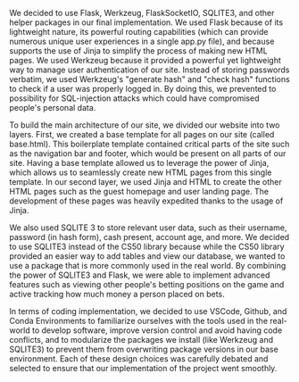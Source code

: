 We decided to use Flask, Werkzeug, FlaskSocketIO, SQLITE3, and other helper packages in our final implementation. We used Flask because of its lightweight nature, its powerful routing capabilities (which can provide numerous unique user experiences in a single app.py file), and because supports the use of Jinja to simplify the process of making new HTML pages. We used Werkzeug because it provided a powerful yet lightweight way to manage user authentication of our site. Instead of storing passwords verbatim, we used Werkzeug's "generate hash" and "check hash" functions to check if a user was properly logged in. By doing this, we prevented to possibility for SQL-injection attacks which could have compromised people's personal data. 

To build the main architecture of our site, we divided our website into two layers. First, we created a base template for all pages on our site (called base.html). This boilerplate template contained critical parts of the site such as the navigation bar and footer, which would be present on all parts of our site. Having a base template allowed us to leverage the power of Jinja, which allows us to seamlessly create new HTML pages from this single template. In our second layer, we used Jinja and HTML to create the other HTML pages such as the guest homepage and user landing page. The development of these pages was heavily expedited thanks to the usage of Jinja. 

We also used SQLITE 3 to store relevant user data, such as their username, password (in hash form), cash present, account age, and more. We decided to use SQLITE3 instead of the CS50 library because while the CS50 library provided an easier way to add tables and view our database, we wanted to use a package that is more commonly used in the real world. By combining the power of SQLITE3 and Flask, we were able to implement advanced features such as viewing other people's betting positions on the game and active tracking how much money a person placed on bets.

In terms of coding implementation, we decided to use VSCode, Github, and Conda Environments to familiarize ourselves with the tools used in the real-world to develop software, improve version control and avoid having code conflicts, and to modularize the packages we install (like Werkzeug and SQLITE3) to prevent them from overwriting package versions in our base environment. Each of these design choices was carefully debated and selected to ensure that our implementation of the project went smoothly.
